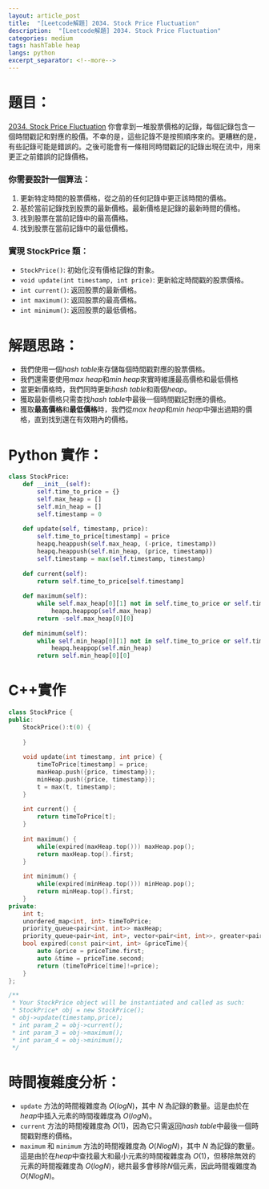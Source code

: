 ```yaml
---
layout: article_post
title:  "[Leetcode解題] 2034. Stock Price Fluctuation"
description:  "[Leetcode解題] 2034. Stock Price Fluctuation"
categories: medium 
tags: hashTable heap
langs: python
excerpt_separator: <!--more-->
---
```


# 題目：
[2034. Stock Price Fluctuation](https://leetcode.com/problems/stock-price-fluctuation/)
你會拿到一堆股票價格的記錄，每個記錄包含一個時間戳記和對應的股價。不幸的是，這些記錄不是按照順序來的。更糟糕的是，有些記錄可能是錯誤的。之後可能會有一條相同時間戳記的記錄出現在流中，用來更正之前錯誤的記錄價格。

### 你需要設計一個算法：
1. 更新特定時間的股票價格，從之前的任何記錄中更正該時間的價格。
2. 基於當前記錄找到股票的最新價格。最新價格是記錄的最新時間的價格。
3. 找到股票在當前記錄中的最高價格。
4. 找到股票在當前記錄中的最低價格。

### 實現 StockPrice 類：

- `StockPrice()`: 初始化沒有價格記錄的對象。
- `void update(int timestamp, int price)`: 更新給定時間戳的股票價格。
- `int current()`: 返回股票的最新價格。
- `int maximum()`: 返回股票的最高價格。
- `int minimum()`: 返回股票的最低價格。
<!--more-->

# 解題思路：

- 我們使用一個*hash table*來存儲每個時間戳對應的股票價格。
- 我們還需要使用*max heap*和*min heap*來實時維護最高價格和最低價格
- 當更新價格時，我們同時更新*hash table*和兩個*heap*。
- 獲取最新價格只需查找*hash table*中最後一個時間戳記對應的價格。
- 獲取**最高價格**和**最低價格**時，我們從*max heap*和*min heap*中彈出過期的價格，直到找到還在有效期內的價格。

# Python 實作：

```python
class StockPrice:
    def __init__(self):
        self.time_to_price = {}
        self.max_heap = []
        self.min_heap = []
        self.timestamp = 0
    
    def update(self, timestamp, price):
        self.time_to_price[timestamp] = price
        heapq.heappush(self.max_heap, (-price, timestamp))
        heapq.heappush(self.min_heap, (price, timestamp))
        self.timestamp = max(self.timestamp, timestamp)
    
    def current(self):
        return self.time_to_price[self.timestamp]
    
    def maximum(self):
        while self.max_heap[0][1] not in self.time_to_price or self.time_to_price[self.max_heap[0][1]] != -self.max_heap[0][0]:
            heapq.heappop(self.max_heap)
        return -self.max_heap[0][0]
    
    def minimum(self):
        while self.min_heap[0][1] not in self.time_to_price or self.time_to_price[self.min_heap[0][1]] != self.min_heap[0][0]:
            heapq.heappop(self.min_heap)
        return self.min_heap[0][0]
```
# C++實作
```cpp
class StockPrice {
public:
    StockPrice():t(0) {
        
    }
    
    void update(int timestamp, int price) {
        timeToPrice[timestamp] = price;
        maxHeap.push({price, timestamp});
        minHeap.push({price, timestamp});
        t = max(t, timestamp);
    }
    
    int current() {
        return timeToPrice[t];
    }
    
    int maximum() {
        while(expired(maxHeap.top())) maxHeap.pop();
        return maxHeap.top().first;
    }
    
    int minimum() {
        while(expired(minHeap.top())) minHeap.pop();
        return minHeap.top().first;
    }
private:
    int t;
    unordered_map<int, int> timeToPrice;
    priority_queue<pair<int, int>> maxHeap;
    priority_queue<pair<int, int>, vector<pair<int, int>>, greater<pair<int, int>>> minHeap;
    bool expired(const pair<int, int> &priceTime){
        auto &price = priceTime.first;
        auto &time = priceTime.second;
        return (timeToPrice[time]!=price);
    }
};

/**
 * Your StockPrice object will be instantiated and called as such:
 * StockPrice* obj = new StockPrice();
 * obj->update(timestamp,price);
 * int param_2 = obj->current();
 * int param_3 = obj->maximum();
 * int param_4 = obj->minimum();
 */
```
# 時間複雜度分析：
- `update` 方法的時間複雜度為 $O(logN)$，其中 $N$ 為記錄的數量。這是由於在*heap*中插入元素的時間複雜度為 $O(logN)$。
- `current` 方法的時間複雜度為 $O(1)$，因為它只需返回*hash table*中最後一個時間戳對應的價格。
- `maximum` 和 `minimum` 方法的時間複雜度為 $O(NlogN)$，其中 $N$ 為記錄的數量。這是由於在*heap*中查找最大和最小元素的時間複雜度為 $O(1)$，但移除無效的元素的時間複雜度為 $O(logN)$，總共最多會移除$N$個元素，因此時間複雜度為$O(NlogN)$。